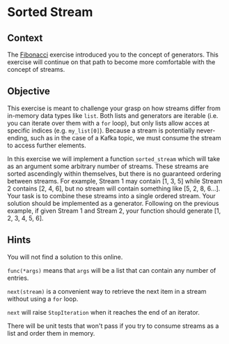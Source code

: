 # Sorted Stream

## Context

The [Fibonacci](../fibonacci/README.md) exercise introduced you to the concept of generators. This exercise will continue on that path to become more comfortable with the concept of streams.

## Objective

This exercise is meant to challenge your grasp on how streams differ from in-memory data types like `list`. Both lists and generators are iterable (i.e. you can iterate over them with a `for` loop), but only lists allow acces at specific indices (e.g. `my_list[0]`). Because a stream is potentially never-ending, such as in the case of a Kafka topic, we must consume the stream to access further elements.

In this exercise we will implement a function `sorted_stream` which will take as an argument some arbitrary number of streams. These streams are sorted ascendingly within themselves, but there is no guaranteed ordering between streams. For example, Stream 1 may contain [1, 3, 5] while Stream 2 contains [2, 4, 6], but no stream will contain something like [5, 2, 8, 6...]. Your task is to combine these streams into a single ordered stream. Your solution should be implemented as a generator. Following on the previous example, if given Stream 1 and Stream 2, your function should generate [1, 2, 3, 4, 5, 6].

## Hints

You will not find a solution to this online.

`func(*args)` means that `args` will be a list that can contain any number of entries.

`next(stream)` is a convenient way to retrieve the next item in a stream without using a `for` loop.

`next` will raise `StopIteration` when it reaches the end of an iterator.

There will be unit tests that won't pass if you try to consume streams as a list and order them in memory.